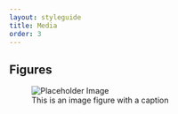 ```yaml
---
layout: styleguide
title: Media
order: 3
---
```


## Figures

<div class="preview">
  <figure>
    <img src="http://placehold.it/800x600/eeeeee/333333" alt="Placeholder Image">
    <figcaption>This is an image figure with a caption</figcaption>
  </figure>
</div>
